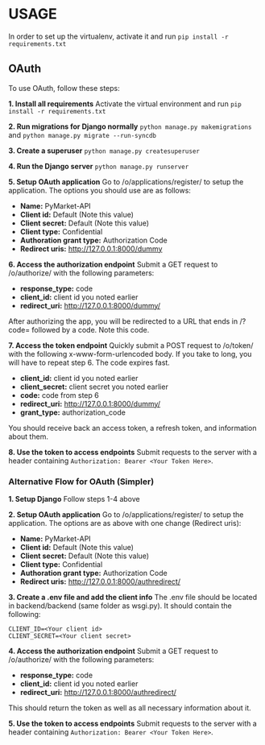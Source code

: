 # USAGE

In order to set up the virtualenv, activate it and run `pip install -r requirements.txt`

## OAuth

To use OAuth, follow these steps:

**1. Install all requirements**
Activate the virtual environment and run `pip install -r requirements.txt`

**2. Run migrations for Django normally**
`python manage.py makemigrations` and `python manage.py migrate --run-syncdb`

**3. Create a superuser**
`python manage.py createsuperuser`

**4. Run the Django server**
`python manage.py runserver`

**5. Setup OAuth application**
Go to /o/applications/register/ to setup the application. The options you should use are as follows:

* **Name:** PyMarket-API
* **Client id:** Default (Note this value)
* **Client secret:** Default (Note this value)
* **Client type:** Confidential
* **Authoration grant type:** Authorization Code
* **Redirect uris:** http://127.0.0.1:8000/dummy

**6. Access the authorization endpoint**
Submit a GET request to /o/authorize/ with the following parameters:

* **response_type:** code
* **client_id:** client id you noted earlier
* **redirect_uri:** http://127.0.0.1:8000/dummy/

After authorizing the app, you will be redirected to a URL that ends in /?code= followed by a code. Note this code.

**7. Access the token endpoint**
Quickly submit a POST request to /o/token/ with the following x-www-form-urlencoded body. If you take to long, you will have to repeat step 6. The code expires fast.

* **client_id:** client id you noted earlier
* **client_secret:** client secret you noted earlier
* **code:** code from step 6
* **redirect_uri:** http://127.0.0.1:8000/dummy/
* **grant_type:** authorization_code

You should receive back an access token, a refresh token, and information about them.

**8. Use the token to access endpoints**
Submit requests to the server with a header containing `Authorization: Bearer <Your Token Here>`.

### Alternative Flow for OAuth (Simpler)

**1. Setup Django**
Follow steps 1-4 above

**2. Setup OAuth application**
Go to /o/applications/register/ to setup the application. The options are as above with one change (Redirect uris): 

* **Name:** PyMarket-API
* **Client id:** Default (Note this value)
* **Client secret:** Default (Note this value)
* **Client type:** Confidential
* **Authoration grant type:** Authorization Code
* **Redirect uris:** http://127.0.0.1:8000/authredirect/

**3. Create a .env file and add the client info**
The .env file should be located in backend/backend (same folder as wsgi.py). It should contain the following:

```plaintext
CLIENT_ID=<Your client id>
CLIENT_SECRET=<Your client secret>
```

**4. Access the authorization endpoint**
Submit a GET request to /o/authorize/ with the following parameters:

* **response_type:** code
* **client_id:** client id you noted earlier
* **redirect_uri:** http://127.0.0.1:8000/authredirect/

This should return the token as well as all necessary information about it.

**5. Use the token to access endpoints**
Submit requests to the server with a header containing `Authorization: Bearer <Your Token Here>`.
